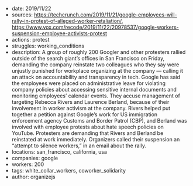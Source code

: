 - date: 2019/11/22
- sources: https://techcrunch.com/2019/11/21/google-employees-will-rally-in-protest-of-alleged-worker-retaliation/, https://www.vox.com/recode/2019/11/22/20978537/google-workers-suspension-employee-activists-protest
- actions: protest
- struggles: working_conditions
- description: A group of roughly 200 Googler and other protesters rallied outside of the search giant’s offices in San Francisco on Friday, demanding the company reinstate two colleagues who they say were unjustly punished for workplace organizing at the company — calling it an attack on accountability and transparency in tech. Google has said the employees were placed on administrative leave for violating company policies about accessing sensitive internal documents and monitoring employees’ calendar events. They accuse management of targeting Rebecca Rivers and Laurence Berland, because of their involvement in worker activism at the company. Rivers helped put together a petition against Google’s work for US immigration enforcement agency Customs and Border Patrol (CBP), and Berland was involved with employee protests about hate speech policies on YouTube. Protesters are demanding that Rivers and Berland be reinstated at work immediately. Organizers called their suspension an “attempt to silence workers,” in an email about the rally.
- locations: san_francisco, california, usa
- companies: google
- workers: 200
- tags: white_collar_workers, coworker_solidarity
- author: organizejs
